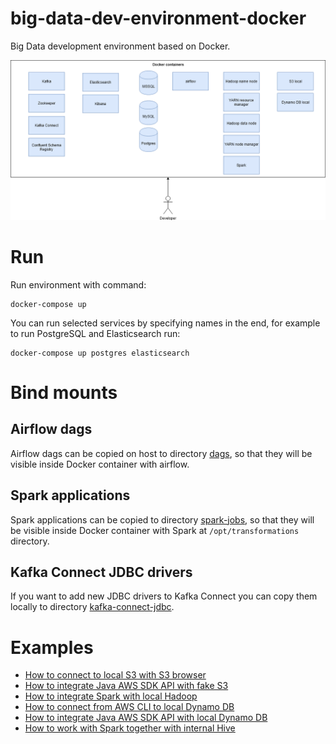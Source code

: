 # big-data-dev-environment-docker
Big Data development environment based on Docker.

![](images/environment_diagram.png)

# Run

Run environment with command:

    docker-compose up
    
You can run selected services by specifying names in the end, for example to run PostgreSQL and Elasticsearch run:

    docker-compose up postgres elasticsearch 
    
# Bind mounts

## Airflow dags

Airflow dags can be copied on host to directory [dags](/dags), so that they will be visible inside Docker container with airflow. 

## Spark applications

Spark applications can be copied to directory [spark-jobs](/spark-jobs), so that they will be visible inside Docker container with Spark at `/opt/transformations` directory.

## Kafka Connect JDBC drivers

If you want to add new JDBC drivers to Kafka Connect you can copy them locally to directory [kafka-connect-jdbc](/kafka-connect-jdbc).

# Examples

- [How to connect to local S3 with S3 browser](/examples/example-s3-browser)
- [How to integrate Java AWS SDK API with fake S3](/examples/example-java-s3-local)
- [How to integrate Spark with local Hadoop](/examples/example-spark-hdfs)
- [How to connect from AWS CLI to local Dynamo DB](/examples/example-dynamodb-with-awscli)
- [How to integrate Java AWS SDK API with local Dynamo DB](/examples/example-java-dynamodb-local)
- [How to work with Spark together with internal Hive](/examples/example-spark-plus-internal-hive)

